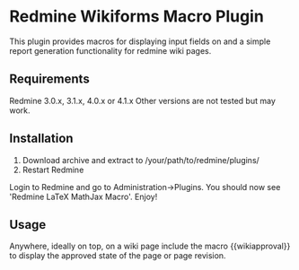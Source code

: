 Redmine Wikiforms Macro Plugin
==================================

This plugin provides macros for displaying input fields on and a simple report generation functionality for redmine wiki pages.

Requirements
------------

Redmine 3.0.x, 3.1.x, 4.0.x or 4.1.x
Other versions are not tested but may work.

Installation
------------
1. Download archive and extract to /your/path/to/redmine/plugins/
2. Restart Redmine

Login to Redmine and go to Administration->Plugins. You should now see 'Redmine LaTeX MathJax Macro'. Enjoy!

Usage
------------
Anywhere, ideally on top, on a wiki page include the macro {{wikiapproval}} to display the approved state of the page or page revision.
